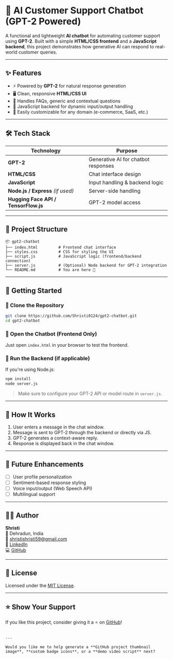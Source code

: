 
# 🤖 AI Customer Support Chatbot (GPT-2 Powered)

A functional and lightweight **AI chatbot** for automating customer support using **GPT-2**. Built with a simple **HTML/CSS frontend** and a **JavaScript backend**, this project demonstrates how generative AI can respond to real-world customer queries.

---

## ✨ Features

- ⚡ Powered by **GPT-2** for natural response generation
- 🖥️ Clean, responsive **HTML/CSS UI**
- 🧠 Handles FAQs, generic and contextual questions
- 🔌 JavaScript backend for dynamic input/output handling
- 🧾 Easily customizable for any domain (e-commerce, SaaS, etc.)

---

## 🛠️ Tech Stack

| Technology | Purpose |
|------------|---------|
| **GPT-2** | Generative AI for chatbot responses |
| **HTML/CSS** | Chat interface design |
| **JavaScript** | Input handling & backend logic |
| **Node.js / Express** _(if used)_ | Server-side handling |
| **Hugging Face API / TensorFlow.js** | GPT-2 model access |

---

## 📁 Project Structure

```
📦 gpt2-chatbot
├── index.html         # Frontend chat interface
├── styles.css         # CSS for styling the UI
├── script.js          # JavaScript logic (frontend/backend connection)
├── server.js          # (Optional) Node backend for GPT-2 integration
└── README.md          # You are here 📘
```

---

## 🚀 Getting Started

### 🔹 Clone the Repository

```bash
git clone https://github.com/Shristi0124/gpt2-chatbot.git
cd gpt2-chatbot
```

### 🔹 Open the Chatbot (Frontend Only)

Just open `index.html` in your browser to test the frontend.

### 🔹 Run the Backend (if applicable)

If you're using Node.js:

```bash
npm install
node server.js
```

> Make sure to configure your GPT-2 API or model route in `server.js`.

---

## 💬 How It Works

1. User enters a message in the chat window.
2. Message is sent to GPT-2 through the backend or directly via JS.
3. GPT-2 generates a context-aware reply.
4. Response is displayed back in the chat window.

---


## 🎯 Future Enhancements

- [ ] User profile personalization
- [ ] Sentiment-based response styling
- [ ] Voice input/output (Web Speech API)
- [ ] Multilingual support

---

## 🧑‍💻 Author

**Shristi**  
📍 Dehradun, India  
📧 shristishristi59@gmail.com  
🔗 [LinkedIn](linkedin.com/in/shristi-51826b249)  
💻 [GitHub](https://github.com/Shristi0124)

---

## 📄 License

Licensed under the [MIT License](LICENSE).

---

## ⭐️ Show Your Support

If you like this project, consider giving it a ⭐ on [GitHub](https://github.com/Shristi0124/gpt2-chatbot)!
```

---

Would you like me to help generate a **GitHub project thumbnail image**, **custom badge icons**, or a **demo video script** next?

